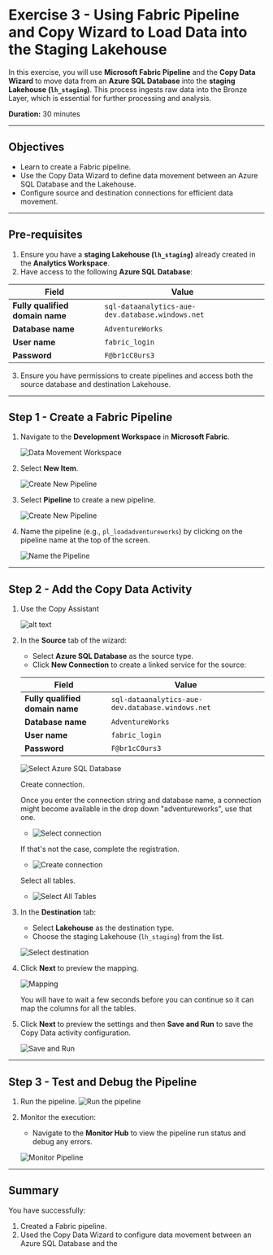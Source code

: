 # Exercise 3 - Using Fabric Pipeline and Copy Wizard to Load Data into the Staging Lakehouse

In this exercise, you will use **Microsoft Fabric Pipeline** and the **Copy Data Wizard** to move data from an **Azure SQL Database** into the **staging Lakehouse (`lh_staging`)**. This process ingests raw data into the Bronze Layer, which is essential for further processing and analysis.

**Duration:** 30 minutes

---

## **Objectives**
- Learn to create a Fabric pipeline.
- Use the Copy Data Wizard to define data movement between an Azure SQL Database and the Lakehouse.
- Configure source and destination connections for efficient data movement.

---

## **Pre-requisites**
1. Ensure you have a **staging Lakehouse (`lh_staging`)** already created in the **Analytics Workspace**.
2. Have access to the following **Azure SQL Database**:

| **Field**                | **Value**                                                       |
|--------------------------|-----------------------------------------------------------------|
| **Fully qualified domain name** | `sql-dataanalytics-aue-dev.database.windows.net`                  |
| **Database name**        | `AdventureWorks`                                             |
| **User name**            | `fabric_login`                                             |
| **Password**             | `F@br1cC0urs3`                               |

3. Ensure you have permissions to create pipelines and access both the source database and destination Lakehouse.

---

## **Step 1 - Create a Fabric Pipeline**

1. Navigate to the **Development Workspace** in **Microsoft Fabric**.

      ![Data Movement Workspace](<../../media/Pipeline Copy AdventureWorks/pipeline - (1).png>)
2. Select **New Item**.
   
   ![Create New Pipeline](<../../media/Pipeline Copy AdventureWorks/pipeline - (3).png>)
3. Select **Pipeline** to create a new pipeline.
   
   ![Create New Pipeline](<../../media/Pipeline Copy AdventureWorks/pipeline - (4).png>)
   
4. Name the pipeline (e.g., `pl_loadadventureworks`) by clicking on the pipeline name at the top of the screen.
   
   ![Name the Pipeline](<../../media/Pipeline Copy AdventureWorks/pipeline - (5).png>)
    

---

## **Step 2 - Add the Copy Data Activity**

1. Use the Copy Assistant

    ![alt text](<../../media/Pipeline Copy AdventureWorks/pipeline - (6).png>)
    


2. In the **Source** tab of the wizard:
   - Select **Azure SQL Database** as the source type.
   - Click **New Connection** to create a linked service for the source:

   | **Field**                | **Value**                                                       |
   |--------------------------|-----------------------------------------------------------------|
   | **Fully qualified domain name** | `sql-dataanalytics-aue-dev.database.windows.net`                  |
   | **Database name**        | `AdventureWorks`                                             |
   | **User name**            | `fabric_login`                                             |
   | **Password**             | `F@br1cC0urs3`     
      
   ![Select Azure SQL Database](<../../media/Pipeline Copy AdventureWorks/pipeline - (7).png>)

   Create connection.

   Once you enter the connection string and database name, a connection might become available in the drop down "adventureworks", use that one.

   - ![Select connection](<../../media/Pipeline Copy AdventureWorks/select-connection-2.png>)
      
   If that's not the case, complete the registration.


   - ![Create connection](<../../media/Pipeline Copy AdventureWorks/create-connection.png>)

   Select all tables.

   - ![Select All Tables](<../../media/Pipeline Copy AdventureWorks/pipeline - (9).png>)



3. In the **Destination** tab:
   - Select **Lakehouse** as the destination type.
   - Choose the staging Lakehouse (`lh_staging`) from the list.

   ![Select destination](<../../media/Pipeline Copy AdventureWorks/pipeline - (10).png>)


4. Click **Next** to preview the mapping.


    ![Mapping](<../../media/Pipeline Copy AdventureWorks/pipeline - (11).png>)

   You will have to wait a few seconds before you can continue so it can map the columns for all the tables.

5. Click **Next** to preview the settings and then **Save and Run** to save the Copy Data activity configuration.

    ![Save and Run](<../../media/Pipeline Copy AdventureWorks/pipeline - (13).png>)

---

## **Step 3 - Test and Debug the Pipeline**

1. Run the pipeline.
    ![Run the pipeline](<../../media/Pipeline Copy AdventureWorks/pipeline - (14).png>)
    

2. Monitor the execution:
   - Navigate to the **Monitor Hub** to view the pipeline run status and debug any errors.

    ![Monitor Pipeline](<../../media/Pipeline Copy AdventureWorks/pipeline - (15).png>)

---


## **Summary**

You have successfully:
1. Created a Fabric pipeline.
2. Used the Copy Data Wizard to configure data movement between an Azure SQL Database and the
